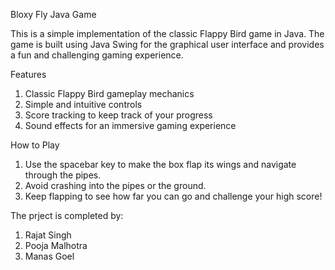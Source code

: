 Bloxy Fly Java Game

This is a simple implementation of the classic Flappy Bird game in Java. The game is built using Java Swing for the graphical user interface and provides a fun and challenging gaming experience.

Features
1) Classic Flappy Bird gameplay mechanics
2) Simple and intuitive controls
3) Score tracking to keep track of your progress
4) Sound effects for an immersive gaming experience

How to Play
1) Use the spacebar key to make the box flap its wings and navigate through the pipes.
2) Avoid crashing into the pipes or the ground.
3) Keep flapping to see how far you can go and challenge your high score!

The prject is completed by:
1) Rajat Singh
2) Pooja Malhotra
3) Manas Goel

